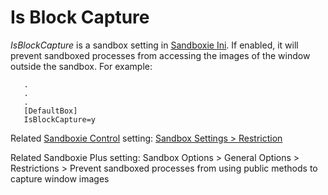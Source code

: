 # Is Block Capture

_IsBlockCapture_ is a sandbox setting in [Sandboxie Ini](SandboxieIni.md). If enabled, it will prevent sandboxed processes from accessing the images of the window outside the sandbox. For example:
```
   .
   .
   .
   [DefaultBox]
   IsBlockCapture=y
```
Related [Sandboxie Control](SandboxieControl.md) setting: [Sandbox Settings > Restriction](RestrictionsSettings.md)

Related Sandboxie Plus setting: Sandbox Options > General Options > Restrictions > Prevent sandboxed processes from using public methods to capture window images
